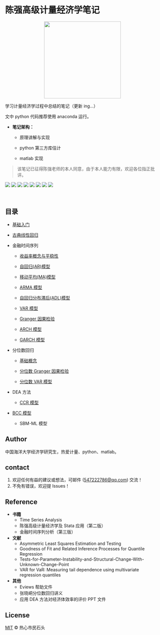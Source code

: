 # 陈强高级计量经济学笔记

<div align=center><img src="https://lei-picture.oss-cn-beijing.aliyuncs.com/img/20200423192255.png" width="250"></div>

学习计量经济学过程中总结的笔记（更新 ing...）

文中 python 代码推荐使用 anaconda 运行。

* **笔记架构：**
	* 原理讲解与实现
  
	* python 第三方库估计
    
	* matlab 实现

> 该笔记已征得陈强老师的本人同意，由于本人能力有限，欢迎各位指正批评。

<a href="https://www.python.org/downloads/"><img  src="https://img.shields.io/badge/python-3.6%2B-brightgreen"></a>
<a href="https://github.com/bashtage/arch"><img src="https://img.shields.io/badge/arch-4.13-red"></a>
<a href="https://github.com/matplotlib/matplotlib"><img src="https://img.shields.io/badge/matplotlib-3.1.3-blue"></a>
<a href="https://github.com/numpy/numpy"><img src="https://img.shields.io/badge/numpy-1.18.1-blue"></a>
<a href="https://github.com/pandas-dev/pandas"><img src="https://img.shields.io/badge/pandas-1.0.1-yellow"></a>
<a href="https://github.com/scipy/scipy"><img src="https://img.shields.io/badge/scipy-1.4.1-brightgreen"></a>
<a href="https://github.com/statsmodels/statsmodels"><img src="https://img.shields.io/badge/statsmodels-0.11.0-red"></a>
<a href="https://github.com/sympy/sympy"><img src="https://img.shields.io/badge/sympy-1.5.1-lightgrey"></a>

&emsp;

## 目录

* [基础入门](https://nbviewer.jupyter.org/github/lei940324/econometrics/blob/master/基础入门.ipynb)
* [古典线性回归](https://nbviewer.jupyter.org/github/lei940324/econometrics/blob/master/古典线性回归.ipynb)
* 金融时间序列

  * [收益率概念与平稳性](https://nbviewer.jupyter.org/github/lei940324/econometrics/blob/master/金融时间序列/收益率概念与平稳性.ipynb)

  * [自回归(AR)模型](https://nbviewer.jupyter.org/github/lei940324/econometrics/blob/master/金融时间序列/自回归模型.ipynb)

  * [移动平均(MA)模型](https://nbviewer.jupyter.org/github/lei940324/econometrics/blob/master/金融时间序列/移动平均(MA)模型.ipynb)

  * [ARMA 模型](https://nbviewer.jupyter.org/github/lei940324/econometrics/blob/master/金融时间序列/ARMA模型.ipynb)

  * [自回归分布滞后(ADL)模型](https://nbviewer.jupyter.org/github/lei940324/econometrics/blob/master/金融时间序列/自回归分布滞后模型.ipynb)

  * [VAR 模型](https://nbviewer.jupyter.org/github/lei940324/econometrics/blob/master/金融时间序列/VAR模型.ipynb)

  * [Granger 因果检验](https://nbviewer.jupyter.org/github/lei940324/econometrics/blob/master/金融时间序列/Granger因果检验.ipynb)

  * [ARCH 模型](https://nbviewer.jupyter.org/github/lei940324/econometrics/blob/master/金融时间序列/ARCH模型.ipynb)

  * [GARCH 模型](https://nbviewer.jupyter.org/github/lei940324/econometrics/blob/master/金融时间序列/GARCH模型.ipynb)
* 分位数回归

  * [基础概念](https://nbviewer.jupyter.org/github/lei940324/econometrics/blob/master/分位数回归/基础概念.ipynb)

  * [分位数 Granger 因果检验](https://nbviewer.jupyter.org/github/lei940324/econometrics/blob/master/分位数回归/分位数Granger因果检验.ipynb)

  * [分位数 VAR 模型](https://nbviewer.jupyter.org/github/lei940324/econometrics/blob/master/分位数回归/分位数VAR模型.ipynb)

* DEA 方法

  * [CCR 模型](https://nbviewer.jupyter.org/github/lei940324/econometrics/blob/master/DEA方法/CCR模型.ipynb)
* [BCC 模型](https://nbviewer.jupyter.org/github/lei940324/econometrics/blob/master/DEA方法/BCC模型.ipynb)
  * SBM-ML 模型

## Author

中国海洋大学经济学研究生，热爱计量、python、matlab。

## contact

1. 欢迎任何有益的建议或想法，可邮件 ([547222786@qq.com](mailto:547222786@qq.com)) 交流！
2. 不免有错误，欢迎提 Issues！

## Reference

* **书籍**
  * Time Series Analysis
  * 陈强高级计量经济学及 Stata 应用（第二版）
  * 金融时间序列分析（第三版）
* **文献**
  * Asymmetric Least Squares Estimation and Testing
  * Goodness of Fit and Related Inference Processes for Quantile Regression
  * Tests-for-Parameter-Instability-and-Structural-Change-With-Unknown-Change-Point
  * VAR for VaR: Measuring tail dependence using multivariate regression quantiles
* **其他**
  * Eviews 帮助文件
  * 张晓峒分位数回归讲义
  * 应用 DEA 方法对经济体效率的评价 PPT 文件

## License

[MIT](https://github.com/lei940324/econometrics/blob/master/LICENSE) © 热心市民石头